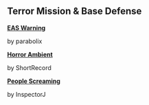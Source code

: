 ## Terror Mission & Base Defense

[**EAS Warning**](https://freesound.org/people/parabolix/sounds/71103/)

by parabolix

[**Horror Ambient**](https://freesound.org/people/ShortRecord/sounds/540634/)

by ShortRecord

[**People Screaming**](https://freesound.org/people/InspectorJ/sounds/421852/)

by InspectorJ
